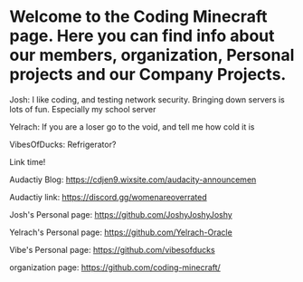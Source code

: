# Welcome to the Coding Minecraft page. Here you can find info about our members, organization, Personal projects and our Company Projects.


Josh: I like coding, and testing network security. Bringing down servers is lots of fun. Especially my school server

Yelrach: If you are a loser go to the void, and tell me how cold it is

VibesOfDucks: Refrigerator?


Link time!


Audactiy Blog: https://cdjen9.wixsite.com/audacity-announcemen

Audactiy link: https://discord.gg/womenareoverrated

Josh's Personal page: https://github.com/JoshyJoshyJoshy

Yelrach's Personal page: https://github.com/Yelrach-Oracle

Vibe's Personal page: https://github.com/vibesofducks

organization page: https://github.com/coding-minecraft/
